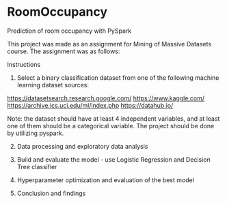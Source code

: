 # RoomOccupancy
Prediction of room occupancy with PySpark


This project was made as an assignment for Mining of Massive Datasets course. 
The assignment was as follows: 

Instructions
1. Select a binary classification dataset from one of the following machine learning dataset sources:

https://datasetsearch.research.google.com/
https://www.kaggle.com/
https://archive.ics.uci.edu/ml/index.php
https://datahub.io/

Note: the dataset should have at least 4 independent variables, and at least one of them should be a categorical variable. The project should be done by utilizing pyspark.

2. Data processing and exploratory data analysis 

3. Build and evaluate the model - use Logistic Regression and Decision Tree classifier  

4. Hyperparameter optimization and evaluation of the best model 

4. Conclusion and findings 
